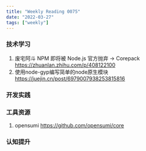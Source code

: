 ```yaml
---
title: "Weekly Reading 0075"
date: "2022-03-27"
tags: ["weekly"]
---
```


### 技术学习
1. 废宅阿斗 NPM 即将被 Node.js 官方抛弃 → Corepack https://zhuanlan.zhihu.com/p/408122100
2. 使用node-gyp编写简单的node原生模块 https://juejin.cn/post/6979007938253815816

### 开发实践

### 工具资源
1. opensumi https://github.com/opensumi/core

### 认知提升
